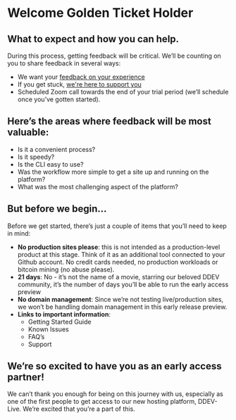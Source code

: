 # Welcome Golden Ticket Holder

## What to expect and how you can help. 
During this process, getting feedback will be critical.  We’ll be counting on you to share feedback in several ways: 
- We want your [feedback on your experience](https://dash.ddev.com/feedback/)
- If you get stuck, [we're here to support you](https://dash.ddev.com/docs/support/)
- Scheduled Zoom call towards the end of your trial period (we’ll schedule once you’ve gotten started).  

## Here’s the areas where feedback will be most valuable: 
- Is it a convenient process?  
- Is it speedy?  
- Is the CLI easy to use?  
- Was the workflow more simple to get a site up and running on the platform?  
- What was the most challenging aspect of the platform?


## But before we begin...
Before we get started, there’s just a couple of items that you’ll need to keep in mind: 

- **No production sites please**: this is not intended as a production-level product at this stage. Think of it as an additional tool connected to your Github account. No credit cards needed, no production workloads or bitcoin mining (no abuse please).
- **21 days**: No - it’s not the name of a movie, starring our beloved DDEV community, it’s the number of days you’ll be able to run the early access preview
- **No domain management**: Since we’re not testing live/production sites, we won’t be handling domain management in this early release preview.  
- **Links to important information**: 
  - Getting Started Guide
  - Known Issues
  - FAQ’s
  - Support

## We’re so excited to have you as an early access partner!  
We can’t thank you enough for being on this journey with us, especially as one of the first people to get access to our new hosting platform, DDEV-Live.  We’re excited that you’re a part of this.  
